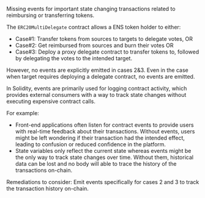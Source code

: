 Missing events for important state changing transactions related to reimbursing or transferring tokens.


The `ERC20MultiDelegate` contract allows a ENS token holder to either:

- Case#1: Transfer tokens from sources to targets to delegate votes, OR
- Case#2: Get reimbursed from sources and burn their votes OR
- Case#3: Deploy a proxy delegate contract to transfer tokens to, followed by delegating the votes to the intended target.

However, no events are explicitly emitted in cases 2&3. Even in the case when target requires deploying a delegate contract, no events are emitted. 

In Solidity, events are primarily used for logging contract activity, which provides external consumers with a way to track state changes without executing expensive contract calls. 

For example:

- Front-end applications often listen for contract events to provide users with real-time feedback about their transactions. Without events, users might be left wondering if their transaction had the intended effect, leading to confusion or reduced confidence in the platform.
- State variables only reflect the current state whereas events might be the only way to track state changes over time. Without them, historical data can be lost and no body will able to trace the history of the transactions on-chain.

Remediations to consider:
Emit events specifically for cases 2 and 3 to track the transaction history on-chain. 
